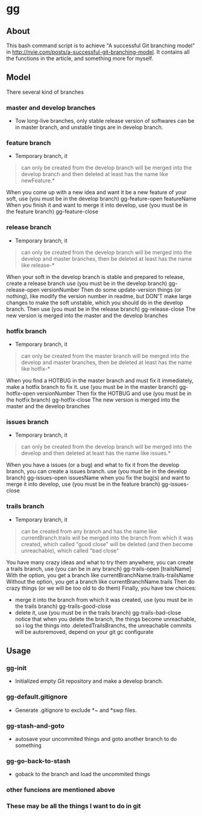 gg
======================

About
-------

This bash command script is to achieve "A successful Git branching model" in http://nvie.com/posts/a-successful-git-branching-model.
It contains all the functions in the article, and something more for myself.

Model
--------

There several kind of branches 

### master and develop branches
* Tow long-live branches, only stable release version of softwares can be in master branch, and unstable tings are in develop branch.

### feature branch 
* Temporary branch, it
> can only be created from the develop branch
> will be merged into the develop branch and then deleted at least
> has the name like newFeature.\*

When you come up with a new idea and want it be a new feature of your soft, use (you must be in the develop branch)
		gg-feature-open featureName
When you finish it and want to merge it into develop, use (you must be in the feature branch)
		gg-feature-close

### release branch
* Temporary branch, it
> can only be created from the develop branch
> will be merged into the develop and master branches, then be deleted at least
> has the name like release-\*

When your soft in the develop branch is stable and prepared to release, create a release branch use (you must be in the develop branch)
		gg-release-open versionNumber
Then do some update-version things (or nothing), like modify the version number in readme, but DON'T make large changes to make the soft unstable, which you should do in the develop branch.
Then use (you must be in the release branch)
		gg-release-close
The new version is merged into the master and the develop branches

### hotfix branch
* Temporary branch, it
> can only be created from the master branch
> will be merged into the develop and master branches, then be deleted at least
> has the name like hotfix-\*

When you find a HOTBUG in the master branch and must fix it immediately, make a hotfix branch to fix it. use (you must be in the master branch)
		gg-hotfix-open versionNumber
Then fix the HOTBUG and use (you must be in the hotfix branch)
		gg-hotfix-close
The new version is merged into the master and the develop branches

### issues branch
* Temporary branch, it
> can only be created from the develop branch
> will be merged into the develop and then deleted at least
> has the name like issues.\*

When you have a issues (or a bug) and what to fix it from the develop branch, you can create a issues branch. use (you must be in the develop branch)
		gg-issues-open issuesName
when you fix the bug(s) and want to merge it into develop, use (you must be in the feature branch)
		gg-issues-close

### trails branch
* Temporary branch, it
> can be created from any branch and has the name like currentBranch.trails
> will be merged into the branch from which it was created, which called "good close"
> will be deleted (and then become unreachable), which called "bad close"

You have many crazy ideas and what to try them anywhere, you can create a trails branch, use (you can be in any branch)
		gg-trails-open [trailsName]
With the option, you get a branch like currentBranchName.trails-trailsName
Without the option, you get a branch like currentBranchName.trails
Then do crazy things (or we will be too old to do them)
Finally, you have tow choices:
* merge it into the branch from which it was created, use (you must be in the trails branch)
		gg-trails-good-close
* delete it, use (you must be in the trails branch)
		gg-trails-bad-close
notice that when you delete the branch, the things become unreachable, so i log the things into .deletedTrailsBranchs, the unreachable commits will be autoremoved, depend on your git gc configurate

Usage
-------

### gg-init
* Initialized empty Git repository and make a develop branch.

### gg-default.gitignore
* Generate .gitignore to exclude \*~ and \*swp files.

### gg-stash-and-goto
* autosave your uncommited things and goto another branch to do something

### gg-go-back-to-stash
* goback to the branch and load the uncommited things
 
### other funcions are mentioned above
### These may be all the things I want to do in git 



